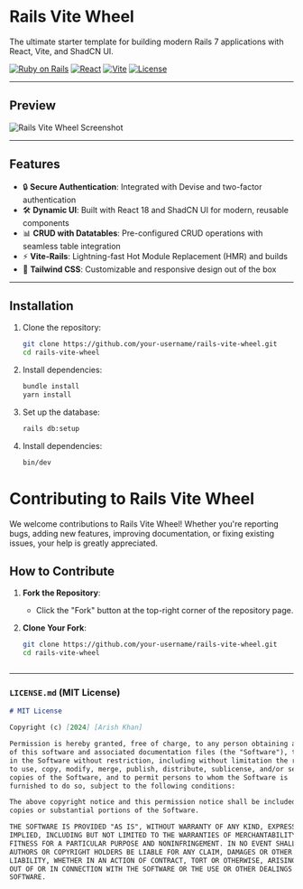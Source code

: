 # Rails Vite Wheel

The ultimate starter template for building modern Rails 7 applications with React, Vite, and ShadCN UI.

[![Ruby on Rails](https://img.shields.io/badge/Rails-7.0.4-red)](https://rubyonrails.org/)
[![React](https://img.shields.io/badge/React-18-blue)](https://reactjs.org/)
[![Vite](https://img.shields.io/badge/Vite-4-purple)](https://vitejs.dev/)
[![License](https://img.shields.io/badge/License-MIT-green)](./LICENSE)

---

## Preview
![Rails Vite Wheel Screenshot](path/to/screenshot.png)

---

## Features
- 🔒 **Secure Authentication**: Integrated with Devise and two-factor authentication
- 🛠️ **Dynamic UI**: Built with React 18 and ShadCN UI for modern, reusable components
- 📊 **CRUD with Datatables**: Pre-configured CRUD operations with seamless table integration
- ⚡ **Vite-Rails**: Lightning-fast Hot Module Replacement (HMR) and builds
- 🎨 **Tailwind CSS**: Customizable and responsive design out of the box

---

## Installation

1. Clone the repository:
   ```bash
   git clone https://github.com/your-username/rails-vite-wheel.git
   cd rails-vite-wheel

2. Install dependencies:
   ```bash
   bundle install
   yarn install

3. Set up the database:
   ```bash
   rails db:setup

4. Install dependencies:
   ```bash
   bin/dev


# Contributing to Rails Vite Wheel

We welcome contributions to Rails Vite Wheel! Whether you're reporting bugs, adding new features, improving documentation, or fixing existing issues, your help is greatly appreciated.

## How to Contribute

1. **Fork the Repository**:
   - Click the "Fork" button at the top-right corner of the repository page.

2. **Clone Your Fork**:
   ```bash
   git clone https://github.com/your-username/rails-vite-wheel.git
   cd rails-vite-wheel



---

### `LICENSE.md` (MIT License)

```markdown
# MIT License

Copyright (c) [2024] [Arish Khan]

Permission is hereby granted, free of charge, to any person obtaining a copy
of this software and associated documentation files (the "Software"), to deal
in the Software without restriction, including without limitation the rights
to use, copy, modify, merge, publish, distribute, sublicense, and/or sell
copies of the Software, and to permit persons to whom the Software is
furnished to do so, subject to the following conditions:

The above copyright notice and this permission notice shall be included in all
copies or substantial portions of the Software.

THE SOFTWARE IS PROVIDED "AS IS", WITHOUT WARRANTY OF ANY KIND, EXPRESS OR
IMPLIED, INCLUDING BUT NOT LIMITED TO THE WARRANTIES OF MERCHANTABILITY,
FITNESS FOR A PARTICULAR PURPOSE AND NONINFRINGEMENT. IN NO EVENT SHALL THE
AUTHORS OR COPYRIGHT HOLDERS BE LIABLE FOR ANY CLAIM, DAMAGES OR OTHER
LIABILITY, WHETHER IN AN ACTION OF CONTRACT, TORT OR OTHERWISE, ARISING FROM,
OUT OF OR IN CONNECTION WITH THE SOFTWARE OR THE USE OR OTHER DEALINGS IN THE
SOFTWARE.
